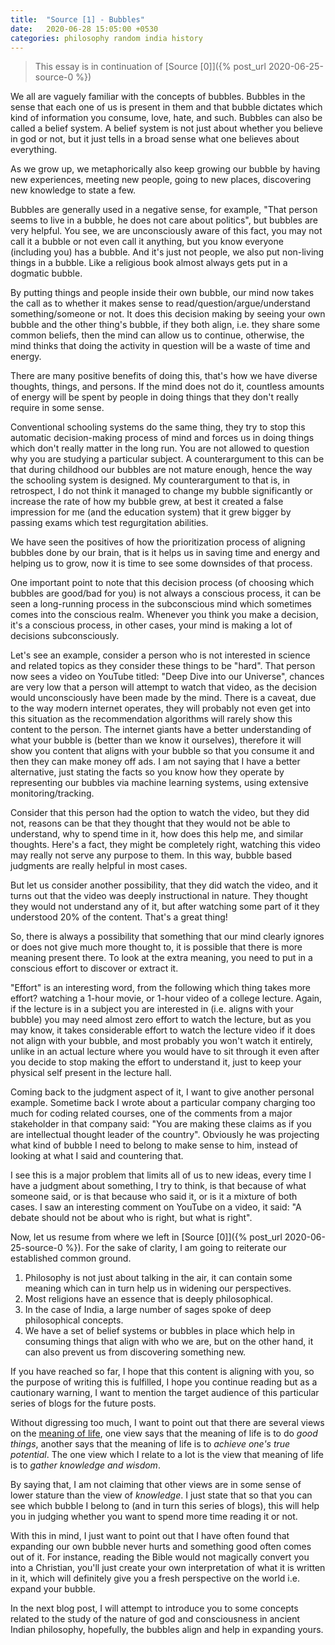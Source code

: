 ```yaml
---
title:  "Source [1] - Bubbles"
date:   2020-06-28 15:05:00 +0530
categories: philosophy random india history
---
```

> This essay is in continuation of [Source [0]]({% post_url 2020-06-25-source-0 %})

We all are vaguely familiar with the concepts of bubbles. Bubbles in the sense that each one of us is present in them and that bubble dictates which kind of information you consume, love, hate, and such. Bubbles can also be called a belief system. A belief system is not just about whether you believe in god or not, but it just tells in a broad sense what one believes about everything.

As we grow up, we metaphorically also keep growing our bubble by having new experiences, meeting new people, going to new places, discovering new knowledge to state a few.

Bubbles are generally used in a negative sense, for example, "That person seems to live in a bubble, he does not care about politics", but bubbles are very helpful.
You see, we are unconsciously aware of this fact, you may not call it a bubble or not even call it anything, but you know everyone (including you) has a bubble. And it's just not people, we also put non-living things in a bubble. Like a religious book almost always gets put in a dogmatic bubble.

By putting things and people inside their own bubble, our mind now takes the call as to whether it makes sense to read/question/argue/understand something/someone or not. It does this decision making by seeing your own bubble and the other thing's bubble, if they both align, i.e. they share some common beliefs, then the mind can allow us to continue, otherwise, the mind thinks that doing the activity in question will be a waste of time and energy.

There are many positive benefits of doing this, that's how we have diverse thoughts, things, and persons. If the mind does not do it, countless amounts of energy will be spent by people in doing things that they don't really require in some sense.

Conventional schooling systems do the same thing, they try to stop this automatic decision-making process of mind and forces us in doing things which don't really matter in the long run. You are not allowed to question why you are studying a particular subject. A counterargument to this can be that during childhood our bubbles are not mature enough, hence the way the schooling system is designed. My counterargument to that is, in retrospect, I do not think it managed to change my bubble significantly or increase the rate of how my bubble grew, at best it created a false impression for me (and the education system) that it grew bigger by passing exams which test regurgitation abilities.

We have seen the positives of how the prioritization process of aligning bubbles done by our brain, that is it helps us in saving time and energy and helping us to grow, now it is time to see some downsides of that process.

One important point to note that this decision process (of choosing which bubbles are good/bad for you) is not always a conscious process, it can be seen a long-running process in the subconscious mind which sometimes comes into the conscious realm. Whenever you think you make a decision, it's a conscious process, in other cases, your mind is making a lot of decisions subconsciously.

Let's see an example, consider a person who is not interested in science and related topics as they consider these things to be "hard". That person now sees a video on YouTube titled: "Deep Dive into our Universe", chances are very low that a person will attempt to watch that video, as the decision would unconsciously have been made by the mind. There is a  caveat, due to the way modern internet operates, they will probably not even get into this situation as the recommendation algorithms will rarely show this content to the person. The internet giants have a better understanding of what your bubble is (better than we know it ourselves), therefore it will show you content that aligns with your bubble so that you consume it and then they can make money off ads. I am not saying that I have a better alternative, just stating the facts so you know how they operate by representing our bubbles via machine learning systems, using extensive monitoring/tracking.

Consider that this person had the option to watch the video, but they did not, reasons can be that they thought that they would not be able to understand, why to spend time in it, how does this help me, and similar thoughts. Here's a fact, they might be completely right, watching this video may really not serve any purpose to them. In this way, bubble based judgments are really helpful in most cases.

But let us consider another possibility, that they did watch the video, and it turns out that the video was deeply instructional in nature. They thought they would not understand any of it, but after watching some part of it they understood 20% of the content. That's a great thing!

So, there is always a possibility that something that our mind clearly ignores or does not give much more thought to, it is possible that there is more meaning present there. To look at the extra meaning, you need to put in a conscious effort to discover or extract it.

 "Effort" is an interesting word, from the following which thing takes more effort? watching a 1-hour movie, or 1-hour video of a college lecture. Again, if the lecture is in a subject you are interested in (i.e. aligns with your bubble) you may need almost zero effort to watch the lecture, but as you may know, it takes considerable effort to watch the lecture video if it does not align with your bubble, and most probably you won't watch it entirely, unlike in an actual lecture where you would have to sit through it even after you decide to stop making the effort to understand it, just to keep your physical self present in the lecture hall.

Coming back to the judgment aspect of it, I want to give another personal example. Sometime back I wrote about a particular company charging too much for coding related courses, one of the comments from a major stakeholder in that company said: "You are making these claims as if you are intellectual thought leader of the country".  Obviously he was projecting what kind of bubble I need to belong to make sense to him, instead of looking at what I said and countering that.

I see this is a major problem that limits all of us to new ideas, every time I have a judgment about something, I try to think, is that because of what someone said, or is that because who said it, or is it a mixture of both cases.  I saw an interesting comment on YouTube on a video, it said: "A debate should not be about who is right, but what is right".

Now, let us resume from where we left in [Source [0]]({% post_url 2020-06-25-source-0 %}). For the sake of clarity, I am going to reiterate our established common ground.
1. Philosophy is not just about talking in the air, it can contain some meaning which can in turn help us in widening our perspectives.
2. Most religions have an essence that is deeply philosophical.
3. In the case of India, a large number of sages spoke of deep philosophical concepts.
4. We have a set of belief systems or bubbles in place which help in consuming things that align with who we are, but on the other hand, it can also prevent us from discovering something new.

If you have reached so far, I hope that this content is aligning with you, so the purpose of writing this is fulfilled, I hope you continue reading but as a cautionary warning, I want to mention the target audience of this particular series of blogs for the future posts.

Without digressing too much, I want to point out that there are several views on the [meaning of life](https://en.wikipedia.org/wiki/Meaning_of_life#Popular_views), one view says that the meaning of life is to do *good things*, another says that the meaning of life is to *achieve one's true potential*. The one view which I relate to a lot is the view that meaning of life is to *gather knowledge and wisdom*.

By saying that, I am not claiming that other views are in some sense of lower stature than the view of *knowledge*. I just state that so that you can see which bubble I belong to (and in turn this series of blogs), this will help you in judging whether you want to spend more time reading it or not.

With this in mind, I just want to point out that I have often found that expanding our own bubble never hurts and something good often comes out of it. For instance, reading the Bible would not magically convert you into a Christian, you'll just create your own interpretation of what it is written in it, which will definitely give you a fresh perspective on the world i.e. expand your bubble.

In the next blog post, I will attempt to introduce you to some concepts related to the study of the nature of god and consciousness in ancient Indian philosophy, hopefully, the bubbles align and help in expanding yours.
